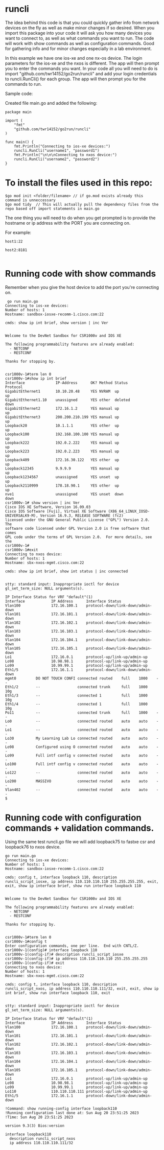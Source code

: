 # runcli

The idea behind this code is that you could quickly gather info from network devices on the fly as well as make minor changes if so desired.
When you import this package into your code it will ask you how many devices you want to connect to, as well as what commands you want to run.
The code will work with show commands as well as configuration commands. Good for gathering info and for minor changes especially in a lab environment.


In this example we have one ios-xe and one nx-os device. The login parameters for the ios-xe and the nxos is different. The app will then prompt you to enter the commands you want. In your code all you will need to do is import "github.com/twr14152/go2run/runcli" and add your login credentials to runcli.RunCli() for each group. The app will then prompt you for the commands to run.

Sample code:

Created file main.go and added the following:
```
package main

import (
	"fmt"
	"github.com/twr14152/go2run/runcli"
)

func main() {
	fmt.Println("Connecting to ios-xe devices:")
	runcli.RunCli("username1", "password1")
	fmt.Println("\n\n\nConnecting to nxos device:")
	runcli.RunCli("username2", "password2")
}
```
# To install the files used in this repo:
```
$go mod init <folder/filename> // if go.mod exists already this command is unneccessary
$go mod tidy  // This will actually pull the dependency files from the repo based off import statements in main.go

```


The one thing you will need to do when you get prompted is to provide the hostname or ip address with the PORT you are connecting on.

For example:
```
host1:22

host2:8181


```

# Running code with show commands

Remember when you give the host device to add the port you're connecting on.

```
 go run main.go
Connecting to ios-xe devices:
Number of hosts: 1
Hostname: sandbox-iosxe-recomm-1.cisco.com:22

cmds: show ip int brief, show version | inc Ver


Welcome to the DevNet Sandbox for CSR1000v and IOS XE

The following programmability features are already enabled:
  - NETCONF
  - RESTCONF

Thanks for stopping by.


csr1000v-1#term len 0
csr1000v-1#show ip int brief
Interface              IP-Address      OK? Method Status                Protocol
GigabitEthernet1       10.10.20.48     YES NVRAM  up                    up      
GigabitEthernet1.10    unassigned      YES other  deleted               down    
GigabitEthernet2       172.16.1.2      YES manual up                    up      
GigabitEthernet3       200.200.210.199 YES manual up                    up      
Loopback20             10.1.1.1        YES other  up                    up      
Loopback100            192.168.100.100 YES manual up                    up      
Loopback222            192.0.2.222     YES manual up                    up      
Loopback223            192.0.2.223     YES manual up                    up      
Loopback409            172.16.30.122   YES other  up                    up      
Loopback12345          9.9.9.9         YES manual up                    up      
Loopback1234567        unassigned      YES unset  up                    up      
Loopback2110999        178.18.90.1     YES other  up                    up      
nve1                   unassigned      YES unset  down                  down    
csr1000v-1# show version | inc Ver
Cisco IOS XE Software, Version 16.09.03
Cisco IOS Software [Fuji], Virtual XE Software (X86_64_LINUX_IOSD-UNIVERSALK9-M), Version 16.9.3, RELEASE SOFTWARE (fc2)
licensed under the GNU General Public License ("GPL") Version 2.0.  The
software code licensed under GPL Version 2.0 is free software that comes
GPL code under the terms of GPL Version 2.0.  For more details, see the
csr1000v-1#
csr1000v-1#exit
Connecting to nxos device:
Number of hosts: 1
Hostname: sbx-nxos-mgmt.cisco.com:22

cmds: show ip int brief, show int status | inc connected


stty: standard input: Inappropriate ioctl for device
gl_set_term_size: NULL arguments(s).

IP Interface Status for VRF "default"(1)
Interface            IP Address      Interface Status
Vlan100              172.16.100.1    protocol-down/link-down/admin-down 
Vlan101              172.16.101.1    protocol-down/link-down/admin-down 
Vlan102              172.16.102.1    protocol-down/link-down/admin-down 
Vlan103              172.16.103.1    protocol-down/link-down/admin-down 
Vlan104              172.16.104.1    protocol-down/link-down/admin-down 
Vlan105              172.16.105.1    protocol-down/link-down/admin-down 
Lo1                  172.16.0.1      protocol-up/link-up/admin-up       
Lo98                 10.98.98.1      protocol-up/link-up/admin-up       
Lo99                 10.99.99.1      protocol-up/link-up/admin-up       
Eth1/5               172.16.1.1      protocol-down/link-down/admin-down 
mgmt0         DO NOT TOUCH CONFI connected routed    full    1000    --         
Eth1/2        --                 connected trunk     full    1000    10g        
Eth1/3        --                 connected 1         full    1000    10g        
Eth1/4        --                 connected 1         full    1000    10g        
Po11          --                 connected trunk     full    1000    --         
Lo0           --                 connected routed    auto    auto    --         
Lo1           --                 connected routed    auto    auto    --         
Lo30          My Learning Lab Lo connected routed    auto    auto    --         
Lo98          Configured using O connected routed    auto    auto    --         
Lo99          Full intf config v connected routed    auto    auto    --         
Lo100         Full intf config v connected routed    auto    auto    --         
Lo122         --                 connected routed    auto    auto    --         
Lo200         MASSIVO            connected routed    auto    auto    --         
Vlan402       --                 connected routed    auto    auto    --
$ 
```


# Running code with configuration commands + validation commands.

Using the same test runcli.go file we will add loopback75 to fastxe csr and loopback76 to nxos device.

```
go run main.go
Connecting to ios-xe devices:
Number of hosts: 1
Hostname: sandbox-iosxe-recomm-1.cisco.com:22

cmds: config t, interface loopback 110, description runcli_script_iosxe, ip address 110.110.110.110 255.255.255.255, exit, exit, show ip interface brief, show run interface loopback 110


Welcome to the DevNet Sandbox for CSR1000v and IOS XE

The following programmability features are already enabled:
  - NETCONF
  - RESTCONF

Thanks for stopping by.


csr1000v-1#term len 0
csr1000v-1#config t
Enter configuration commands, one per line.  End with CNTL/Z.
csr1000v-1(config)# interface loopback 110
csr1000v-1(config-if)# description runcli_script_iosxe
csr1000v-1(config-if)# ip address 110.110.110.110 255.255.255.255
csr1000v-1(config-if)# exit
Connecting to nxos device:
Number of hosts: 1
Hostname: sbx-nxos-mgmt.cisco.com:22

cmds: config t, interface loopback 110, description runcli_script_nxos, ip address 110.110.110.111/32, exit, exit, show ip int brief, show run interface loopback 110, exit


stty: standard input: Inappropriate ioctl for device
gl_set_term_size: NULL arguments(s).

IP Interface Status for VRF "default"(1)
Interface            IP Address      Interface Status
Vlan100              172.16.100.1    protocol-down/link-down/admin-down 
Vlan101              172.16.101.1    protocol-down/link-down/admin-down 
Vlan102              172.16.102.1    protocol-down/link-down/admin-down 
Vlan103              172.16.103.1    protocol-down/link-down/admin-down 
Vlan104              172.16.104.1    protocol-down/link-down/admin-down 
Vlan105              172.16.105.1    protocol-down/link-down/admin-down 
Lo1                  172.16.0.1      protocol-up/link-up/admin-up       
Lo98                 10.98.98.1      protocol-up/link-up/admin-up       
Lo99                 10.99.99.1      protocol-up/link-up/admin-up       
Lo110                110.110.110.111 protocol-up/link-up/admin-up       
Eth1/5               172.16.1.1      protocol-down/link-down/admin-down 

!Command: show running-config interface loopback110
!Running configuration last done at: Sun Aug 20 23:51:25 2023
!Time: Sun Aug 20 23:51:25 2023

version 9.3(3) Bios:version  

interface loopback110
  description runcli_script_nxos
  ip address 110.110.110.111/32


```

